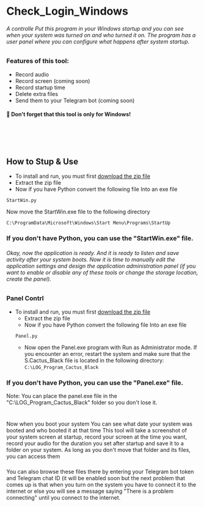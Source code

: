 # Check_Login_Windows

###### A  controlle Put this program in your Windows startup and you can see when your system was turned on and who turned it on. The program has a user panel where you can configure what happens after system startup.

### Features of this tool:
- Record audio
- Record screen (coming soon)
- Record startup time
- Delete extra files
- Send them to your Telegram bot (coming soon)
#### 🛑 Don't forget that this tool is only for Windows!
####   ‌‌
####   ‌‌
## How to Stup & Use
 - To install and run, you must first [download the zip file](https://github.com/CGBSG/Check_Login_Windows/archive/refs/heads/main.zip)
  - Extract the zip file
  - Now if you have Python convert the following file Into an exe file
  ```
  StartWin.py
  ```
  Now move the StartWin.exe file to the following directory
  ```
  C:\ProgramData\Microsoft\Windows\Start Menu\Programs\StartUp
  ```
### If you don't have Python, you can use the "StartWin.exe" file.

###### Okay, now the application is ready. And it is ready to listen and save activity after your system boots. Now it is time to manually edit the application settings and design the application administration panel (if you want to enable or disable any of these tools or change the storage location, create the panel).

### Panel Contrl
- To install and run, you must first [download the zip file](https://github.com/CGBSG/Check_Login_Windows/archive/refs/heads/main.zip)
  - Extract the zip file
  - Now if you have Python convert the following file Into an exe file
  ```
  Panel.py
  ```
  - Now open the Panel.exe program with Run as Administrator mode.
  If you encounter an error, restart the system and make sure that the S.Cactus_Black file is located in the following directory:
		```
	 C:\LOG_Program_Cactus_Black
		```
### If you don't have Python, you can use the "Panel.exe" file.
Note: You can place the panel.exe file in the "C:\LOG_Program_Cactus_Black" folder so you don't lose it.
#
Now when you boot your system
You can see what date your system was booted and who booted it at that time
This tool will take a screenshot of your system screen at startup, record your screen at the time you want, record your audio for the duration you set after startup and save it to a folder on your system.
As long as you don't move that folder and its files, you can access them
###
You can also browse these files there by entering your Telegram bot token and Telegram chat ID (it will be enabled soon but the next problem that comes up is that when you turn on the system you have to connect it to the internet or else you will see a message saying "There is a problem connecting" until you connect to the internet.
